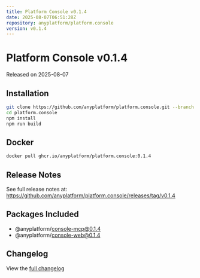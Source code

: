 ```yaml
---
title: Platform Console v0.1.4
date: 2025-08-07T06:51:28Z
repository: anyplatform/platform.console
version: v0.1.4
---
```


# Platform Console v0.1.4

Released on 2025-08-07

## Installation

```bash
git clone https://github.com/anyplatform/platform.console.git --branch v0.1.4
cd platform.console
npm install
npm run build
```

## Docker

```bash
docker pull ghcr.io/anyplatform/platform.console:0.1.4
```

## Release Notes

See full release notes at: https://github.com/anyplatform/platform.console/releases/tag/v0.1.4

## Packages Included

- @anyplatform/console-mcp@0.1.4
- @anyplatform/console-web@0.1.4

## Changelog

View the [full changelog](https://github.com/anyplatform/platform.console/compare/v0.1.4)

